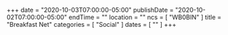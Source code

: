 +++
date = "2020-10-03T07:00:00-05:00"
publishDate = "2020-10-02T07:00:00-05:00"
endTime = ""
location = ""
ncs = [ "WB0BIN" ]
title = "Breakfast Net"
categories = [ "Social" ]
dates = [ "" ]
+++
